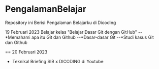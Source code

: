 # PengalamanBelajar
Repository ini Berisi Pengalaman Belajarku di Dicoding

19 Februari 2023
Belajar kelas "Belajar Dasar Git dengan GitHub"
  --*Memahami apa itu Git dan Github
  --*Dasar-dasar Git
  --*Studi kasus Git dan Github
 
==
20 Februari 2023
  - Teknikal Briefing SIB x DICODING di Youtube 
